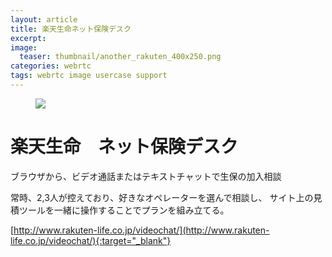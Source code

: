 ```yaml
---
layout: article
title: 楽天生命ネット保険デスク
excerpt: 
image:
  teaser: thumbnail/another_rakuten_400x250.png
categories: webrtc
tags: webrtc image usercase support
---
```


<figure>
	<a href="http://www.rakuten-life.co.jp/videochat/" target="_blank"><img src="{{ site.url | replace_first: 'http://', '//' | replace_first: 'https://', '//' }}{{ site.baseurl }}/images/pages/rakutenseimei.png"></a>
</figure>

# 楽天生命　ネット保険デスク

ブラウザから、ビデオ通話またはテキストチャットで生保の加入相談

常時、2,3人が控えており、好きなオペレーターを選んで相談し、
サイト上の見積ツールを一緒に操作することでプランを組み立てる。

[http://www.rakuten-life.co.jp/videochat/](http://www.rakuten-life.co.jp/videochat/){:target="_blank"}

